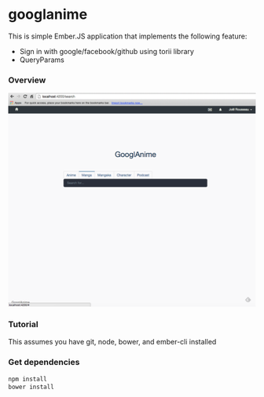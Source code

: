 # googlanime

This is simple Ember.JS application that implements the following feature:

- Sign in with google/facebook/github using torii library
- QueryParams

### Overview

![overview](https://raw.githubusercontent.com/v4lproik/googlanime/master/screenshots/overview-1.png)

### Tutorial

This assumes you have git, node, bower, and ember-cli installed


### Get dependencies

```
npm install
bower install
```

